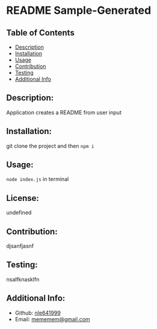# README Sample-Generated

  ## Table of Contents 
  - [Description](#description)
  - [Installation](#installation)
  - [Usage](#usage)
  - [Contribution](#contribution)
  - [Testing](#testing)
  - [Additional Info](#additional-info)

  ## Description:
  Application creates a README from user input

  ## Installation:
  git clone the project and then `npm i`

  ## Usage:
  `node index.js` in terminal

  ## License:
  undefined

  ## Contribution:
  djsanfjasnf

  ## Testing:
  nsalfknasklfn

 ## Additional Info:
  - Github: [nle641999](https://github.com/nle641999)
  - Email: mememem@gmail.com 